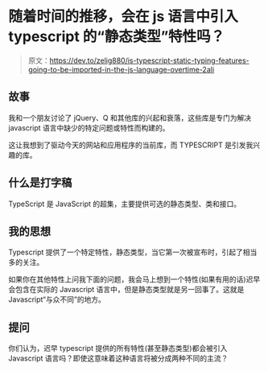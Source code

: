 # 随着时间的推移，会在 js 语言中引入 typescript 的“静态类型”特性吗？

> 原文：<https://dev.to/zelig880/is-typescript-static-typing-features-going-to-be-imported-in-the-js-language-overtime-2ali>

## 故事

我和一个朋友讨论了 jQuery、Q 和其他库的兴起和衰落，这些库是专门为解决 javascript 语言中缺少的特定问题或特性而构建的。

这让我想到了驱动今天的网站和应用程序的当前库，而 TYPESCRIPT 是引发我兴趣的库。

## 什么是打字稿

TypeScript 是 JavaScript 的超集，主要提供可选的静态类型、类和接口。

## 我的思想

Typescript 提供了一个特定特性，静态类型，当它第一次被宣布时，引起了相当多的关注。

如果你在其他特性上问我下面的问题，我会马上想到一个特性(如果有用的话)迟早会包含在实际的 Javascript 语言中，但是静态类型就是另一回事了。这就是 Javascript“与众不同”的地方。

## 提问

你们认为，迟早 typescript 提供的所有特性(甚至静态类型)都会被引入 Javascript 语言吗？即使这意味着这种语言将被分成两种不同的主流？